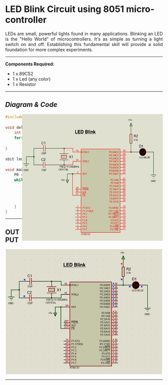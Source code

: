 # LED Blink Circuit using 8051 micro-controller

<div align = "justify">

LEDs are small, powerful lights found in many applications. 
Blinking an LED is the "Hello World" of microcontrollers. 
It's as simple as turning a light switch on and off. 
Establishing this fundamental skill will provide a solid foundation for more complex experiments.

</div>

----

**Components Required:**

- 1 x 89C52
- 1 x Led (any color)
- 1 x Resistor 
  
----

## ***Diagram & Code***

<img src="./Files/LED_Blink.jpg" height="405" width="450" align = "right"> 

<div align = "left">

```c
#include <reg52.h> 

void delay(int time){ 
	int i,j;
	for(i = 0;i < time;i++)
		for(j = 0;j < 1275;j++);
}

sbit led =  P0^0; 

void main()	{
	P0 = 1;
	while(1)	{
		led = 1;
		delay(100);
		led = 0;
		delay(100);
	}
}
``` 
</div>

----

## **OUTPUT**

<div align = "center">

<img src="./Files/LED_Blink.gif" width="500" height="400">

</div>

-----